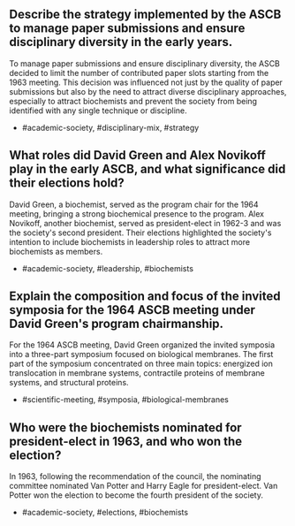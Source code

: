 ## Describe the strategy implemented by the ASCB to manage paper submissions and ensure disciplinary diversity in the early years.

To manage paper submissions and ensure disciplinary diversity, the ASCB decided to limit the number of contributed paper slots starting from the 1963 meeting. This decision was influenced not just by the quality of paper submissions but also by the need to attract diverse disciplinary approaches, especially to attract biochemists and prevent the society from being identified with any single technique or discipline.

- #academic-society, #disciplinary-mix, #strategy

## What roles did David Green and Alex Novikoff play in the early ASCB, and what significance did their elections hold?

David Green, a biochemist, served as the program chair for the 1964 meeting, bringing a strong biochemical presence to the program. Alex Novikoff, another biochemist, served as president-elect in 1962-3 and was the society's second president. Their elections highlighted the society's intention to include biochemists in leadership roles to attract more biochemists as members.

- #academic-society, #leadership, #biochemists

## Explain the composition and focus of the invited symposia for the 1964 ASCB meeting under David Green's program chairmanship.

For the 1964 ASCB meeting, David Green organized the invited symposia into a three-part symposium focused on biological membranes. The first part of the symposium concentrated on three main topics: energized ion translocation in membrane systems, contractile proteins of membrane systems, and structural proteins.

- #scientific-meeting, #symposia, #biological-membranes

## Who were the biochemists nominated for president-elect in 1963, and who won the election?

In 1963, following the recommendation of the council, the nominating committee nominated Van Potter and Harry Eagle for president-elect. Van Potter won the election to become the fourth president of the society.

- #academic-society, #elections, #biochemists